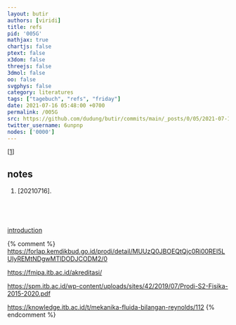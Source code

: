 ```yaml
---
layout: butir
authors: [viridi]
title: refs
pid: '005G'
mathjax: true
chartjs: false
ptext: false
x3dom: false
threejs: false
3dmol: false
oo: false
svgphys: false
category: literatures
tags: ["tagebuch", "refs", "friday"]
date: 2021-07-16 05:48:00 +0700
permalink: /005G
src: https://github.com/dudung/butir/commits/main/_posts/0/05/2021-07-16-refs.md
twitter_username: 6unpnp
nodes: ['0000']
---
```

[[1](#r01)]

## notes
1. <a name="r01"></a>[20210716].

## &nbsp;
[introduction](0000)

{% comment %}
https://forlap.kemdikbud.go.id/prodi/detail/MUUzQ0JBOEQtQjc0Ri00REI5LUIyREMtNDgwMTlDODJCODM2/0

https://fmipa.itb.ac.id/akreditasi/

https://spm.itb.ac.id/wp-content/uploads/sites/42/2019/07/Prodi-S2-Fisika-2015-2020.pdf

https://knowledge.itb.ac.id/t/mekanika-fluida-bilangan-reynolds/112
{% endcomment %}
